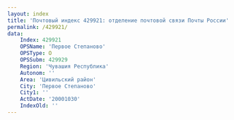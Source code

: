 ```yaml
---
layout: index
title: 'Почтовый индекс 429921: отделение почтовой связи Почты России'
permalink: /429921/
data:
    Index: 429921
    OPSName: 'Первое Степаново'
    OPSType: О
    OPSSubm: 429929
    Region: 'Чувашия Республика'
    Autonom: ''
    Area: 'Цивильский район'
    City: 'Первое Степаново'
    City1: ''
    ActDate: '20001030'
    IndexOld: ''
---
```

